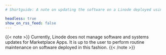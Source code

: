 ```yaml
---
# Shortguide: A note on updating the software on a Linode deployed using the Marketplace

headless: true
show_on_rss_feed: false
---
```


{{< note >}}
Currently, Linode does not manage software and systems updates for Marketplace Apps. It is up to the user to perform routine maintenance on software deployed in this fashion.
{{< /note >}}